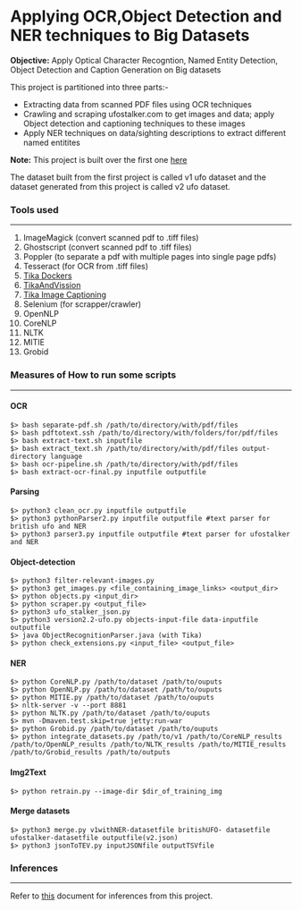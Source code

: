 # Applying OCR,Object Detection and NER techniques to Big Datasets

**Objective:** Apply Optical Character Recogntion, Named Entity Detection, Object Detection and Caption Generation on Big datasets


This project is partitioned into three parts:-
- Extracting data from scanned PDF files using OCR techniques
- Crawling and scraping ufostalker.com to get images and data; apply Object detection and captioning techniques to these images
- Apply NER techniques on data/sighting descriptions to extract different named entitites

**Note:** This project is built over the first one [here](https://github.com/aditya-n/content-similarity-big-data)

The dataset built from the first project is called v1 ufo dataset and the dataset generated from this project is called v2 ufo dataset.

### Tools used
---
  1. ImageMagick (convert scanned pdf to .tiff files)
  2. Ghostscript (convert scanned pdf to .tiff files)
  3. Poppler (to separate a pdf with multiple pages into single page pdfs)
  4. Tesseract (for OCR from .tiff files)
  5. [Tika Dockers](https://github.com/USCDataScience/tika-dockers.git)
  6. [TikaAndVission](https://wiki.apache.org/tika/TikaAndVision)
  7. [Tika Image Captioning](https://wiki.apache.org/tika/ImageCaption)
  8. Selenium (for scrapper/crawler)
  9. OpenNLP
  10. CoreNLP
  11. NLTK
  12. MITIE
  13. Grobid
    
### Measures of How to run some scripts
---
#### OCR
    $> bash separate-pdf.sh /path/to/directory/with/pdf/files
    $> bash pdftotext.ssh /path/to/directory/with/folders/for/pdf/files
    $> bash extract-text.sh inputfile
    $> bash extract_text.sh /path/to/directory/with/pdf/files output-directory language
    $> bash ocr-pipeline.sh /path/to/directory/with/pdf/files
    $> bash extract-ocr-final.py inputfile outputfile
#### Parsing
    $> python3 clean_ocr.py inputfile outputfile 
    $> python3 pythonParser2.py inputfile outputfile #text parser for british ufo and NER
    $> python3 parser3.py inputfile outputfile #text parser for ufostalker and NER
#### Object-detection 
    $> python3 filter-relevant-images.py 
    $> python3 get_images.py <file_containing_image_links> <output_dir>
    $> python objects.py <input_dir>
    $> python scraper.py <output_file>
    $> python3 ufo_stalker_json.py
    $> python3 version2.2-ufo.py objects-input-file data-inputfile outputfile
    $> java ObjectRecognitionParser.java (with Tika)
    $> python check_extensions.py <input_file> <output_file>
#### NER
    $> python CoreNLP.py /path/to/dataset /path/to/ouputs
    $> python OpenNLP.py /path/to/dataset /path/to/ouputs
    $> python MITIE.py /path/to/dataset /path/to/ouputs
    $> nltk-server -v --port 8881
    $> python NLTK.py /path/to/dataset /path/to/ouputs 
    $> mvn -Dmaven.test.skip=true jetty:run-war 
    $> python Grobid.py /path/to/dataset /path/to/ouputs
    $> python integrate_datasets.py /path/to/v1 /path/to/CoreNLP_results /path/to/OpenNLP_results /path/to/NLTK_results /path/to/MITIE_results /path/to/Grobid_results /path/to/outputs
#### Img2Text
    $> python retrain.py --image-dir $dir_of_training_img
#### Merge datasets
    $> python3 merge.py v1withNER-datasetfile britishUFO- datasetfile ufostalker-datasetfile outputfile(v2.json)
    $> python3 jsonToTEV.py inputJSONfile outputTSVfile

### Inferences
---
Refer to [this](https://github.com/aditya-n/big-data-ocr-ner/blob/master/docs/ENRICHMENT.pdf) document for inferences from this project.
